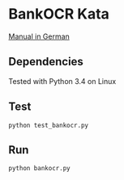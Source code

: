 # BankOCR Kata
[Manual in German](https://ccd-school.de/coding-dojo/application-katas/bankocr/)
## Dependencies
Tested with Python 3.4 on Linux
## Test
```
python test_bankocr.py
```
## Run
```
python bankocr.py
```
